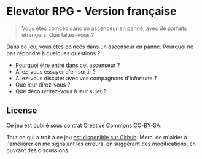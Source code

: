 # Elevator RPG - Version française

> Vous êtes coincés dans un ascenceur en panne, avec de parfaits étrangers. Que faites-vous ?

Dans ce jeu, vous êtes coincés dans un ascenseur en panne. Pourquoi ne pas répondre à quelques questions ?

* Pourquoi être entré dans cet ascenseur ?
* Allez-vous essayer d'en sortir ?
* Allez-vous discuter avec vos compagnons d'infortune ?
* Que leur direz-vous ?
* Que découvrirez-vous à leur sujet ?


## License

Ce jeu est publié sous contrat Creative Commons [CC-BY-SA][CC-BY-SA License].

Tout ce qui a trait à ce jeu [est disponible sur Github][Elevator RPG Github].
Merci de m'aider à l'améliorer en me signalant les erreurs, en suggérant des
modifications, en ouvrant des discussions.

[CC-BY-SA License]: http://creativecommons.org/licenses/by-sa/3.0/fr/
[Elevator RPG Github]: https://github.com/brunobord/elevator-rpg/
